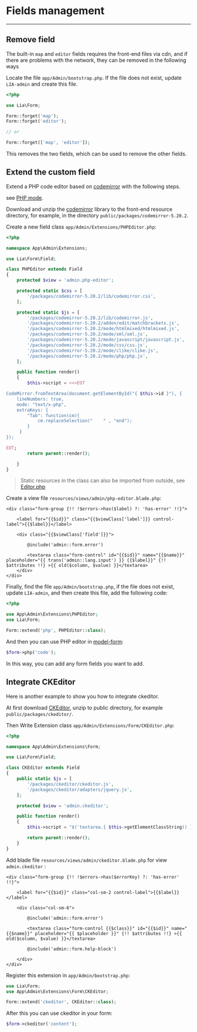 # Fields management #
------------

Remove field
------------
The built-in `map` and `editor` fields requires the front-end files via cdn, and if there are problems with the network, they can be removed in the following ways

Locate the file `app/Admin/bootstrap.php`. If the file does not exist, update `LIA-admin` and create this file.
```php
<?php

use Lia\Form;

Form::forget('map');
Form::forget('editor');

// or

Form::forget(['map', 'editor']);
```
This removes the two fields, which can be used to remove the other fields.

Extend the custom field
------------
Extend a PHP code editor based on [codemirror](http://codemirror.net/index.html) with the following steps.

see [PHP mode](http://codemirror.net/mode/php/).

Download and unzip the [codemirror](http://codemirror.net/codemirror.zip) library to the front-end resource directory, for example, in the directory `public/packages/codemirror-5.20.2`.

Create a new field class `app/Admin/Extensions/PHPEditor.php`:
```php
<?php

namespace App\Admin\Extensions;

use Lia\Form\Field;

class PHPEditor extends Field
{
    protected $view = 'admin.php-editor';

    protected static $css = [
        '/packages/codemirror-5.20.2/lib/codemirror.css',
    ];

    protected static $js = [
        '/packages/codemirror-5.20.2/lib/codemirror.js',
        '/packages/codemirror-5.20.2/addon/edit/matchbrackets.js',
        '/packages/codemirror-5.20.2/mode/htmlmixed/htmlmixed.js',
        '/packages/codemirror-5.20.2/mode/xml/xml.js',
        '/packages/codemirror-5.20.2/mode/javascript/javascript.js',
        '/packages/codemirror-5.20.2/mode/css/css.js',
        '/packages/codemirror-5.20.2/mode/clike/clike.js',
        '/packages/codemirror-5.20.2/mode/php/php.js',
    ];

    public function render()
    {
        $this->script = <<<EOT

CodeMirror.fromTextArea(document.getElementById("{ $this->id }"), {
    lineNumbers: true,
    mode: "text/x-php",
    extraKeys: {
        "Tab": function(cm){
            cm.replaceSelection("    " , "end");
        }
     }
});

EOT;
        return parent::render();

    }
}
```
>Static resources in the class can also be imported from outside, see [Editor.php](https://github.com/Xsaven/laravel-intelect-admin/blob/master/src/Form/Field/Editor.php)

Create a view file `resources/views/admin/php-editor.blade.php`:
```blade
<div class="form-group {!! !$errors->has($label) ?: 'has-error' !!}">

    <label for="{{$id}}" class="{{$viewClass['label']}} control-label">{{$label}}</label>

    <div class="{{$viewClass['field']}}">

        @include('admin::form.error')

        <textarea class="form-control" id="{{$id}}" name="{{$name}}" placeholder="{{ trans('admin::lang.input') }} {{$label}}" {!! $attributes !!} >{{ old($column, $value) }}</textarea>
    </div>
</div>
```
Finally, find the file `app/Admin/bootstrap.php`, if the file does not exist, update `LIA-admin`, and then create this file, add the following code:
```php
<?php

use App\Admin\Extensions\PHPEditor;
use Lia\Form;

Form::extend('php', PHPEditor::class);
```
And then you can use PHP editor in [model-form](/en/model_form_basic_usage.md):
```php
$form->php('code');
```
In this way, you can add any form fields you want to add.

Integrate CKEditor
------------
Here is another example to show you how to integrate ckeditor.

At first download [CKEditor](http://ckeditor.com/download), unzip to public directory, for example `public/packages/ckeditor/`.

Then Write Extension class `app/Admin/Extensions/Form/CKEditor.php`:
```php
<?php

namespace App\Admin\Extensions\Form;

use Lia\Form\Field;

class CKEditor extends Field
{
    public static $js = [
        '/packages/ckeditor/ckeditor.js',
        '/packages/ckeditor/adapters/jquery.js',
    ];

    protected $view = 'admin.ckeditor';

    public function render()
    {
        $this->script = "$('textarea.{ $this->getElementClassString() }').ckeditor();";

        return parent::render();
    }
}
```
Add blade file `resources/views/admin/ckeditor.blade.php` for view `admin.ckeditor` :
```blade
<div class="form-group {!! !$errors->has($errorKey) ?: 'has-error' !!}">

    <label for="{{$id}}" class="col-sm-2 control-label">{{$label}}</label>

    <div class="col-sm-6">

        @include('admin::form.error')

        <textarea class="form-control {{$class}}" id="{{$id}}" name="{{$name}}" placeholder="{{ $placeholder }}" {!! $attributes !!} >{{ old($column, $value) }}</textarea>

        @include('admin::form.help-block')

    </div>
</div>
```
Register this extension in `app/Admin/bootstrap.php`:
```php
use Lia\Form;
use App\Admin\Extensions\Form\CKEditor;

Form::extend('ckeditor', CKEditor::class);
```
After this you can use ckeditor in your form:
```php
$form->ckeditor('content');
```